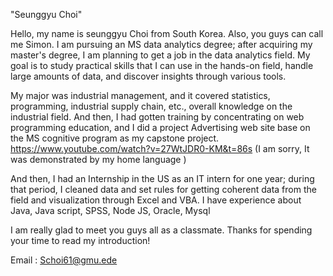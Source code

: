 "Seunggyu Choi"

Hello, my name is seunggyu Choi from South Korea. Also, you guys can call me Simon.
I am pursuing an MS data analytics degree; after acquiring my master's degree, I am planning to get a job in the data analytics field.
My goal is to study practical skills that I can use in the hands-on field, handle large amounts of data, and discover insights through various tools.

My major was industrial management, and it covered statistics, programming, industrial supply chain, etc., overall knowledge on the industrial field.
And then, I had gotten training by concentrating on web programming education, and I did a project Advertising web site base on the MS cognitive program as my capstone project. https://www.youtube.com/watch?v=27WtJDR0-KM&t=86s  (I am sorry, It was demonstrated by my home language )

And then, I had an Internship in the US as an IT intern for one year; during that period, I cleaned data and set rules for getting coherent data from the field and visualization through Excel and VBA.
I have experience about Java, Java script, SPSS, Node JS, Oracle, Mysql

I am really glad to meet you guys all as a classmate.
Thanks for spending your time to read my introduction! 


Email : Schoi61@gmu.ede
